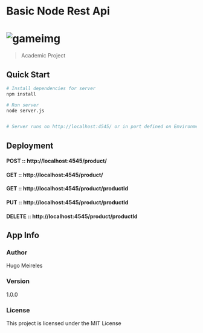 # Basic Node Rest Api

# ![gameimg](https://2.bp.blogspot.com/-pqTHEdAQ7Vs/V-hQyNCwnzI/AAAAAAAAADg/hQMk_hsphCg17rc4x-8eJBCqc8_Ytcs8gCLcB/s1600/mongodb-crud-operations1.png)

> Academic Project

## Quick Start

```bash
# Install dependencies for server
npm install

# Run server
node server.js


# Server runs on http://localhost:4545/ or in port defined on Emvironment variable PORT
```

## Deployment

#### POST :: http://localhost:4545/product/
#### GET :: http://localhost:4545/product/
#### GET :: http://localhost:4545/product/productId
#### PUT :: http://localhost:4545/product/productId
#### DELETE :: http://localhost:4545/product/productId


## App Info

### Author

Hugo Meireles

### Version

1.0.0

### License

This project is licensed under the MIT License
